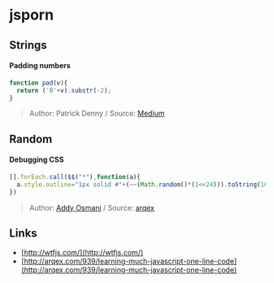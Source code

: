 # jsporn

## Strings

#### Padding numbers
```javascript
function pad(v){
  return ('0'+v).substr(-2);
}
```
> Author: Patrick Denny / Source: [Medium](https://medium.com/@p_arithmetic/a-collection-of-my-6-favorite-javascript-one-liners-7c80a4b731f8)


## Random 

#### Debugging CSS
```javascript
[].forEach.call($$("*"),function(a){
  a.style.outline="1px solid #"+(~~(Math.random()*(1<<24))).toString(16)
})
```
> Author: [Addy Osmani](http://addyosmani.com/blog/) / Source: [arqex](http://arqex.com/939/learning-much-javascript-one-line-code)

## Links

- [http://wtfjs.com/](http://wtfjs.com/)
- [http://arqex.com/939/learning-much-javascript-one-line-code](http://arqex.com/939/learning-much-javascript-one-line-code)
